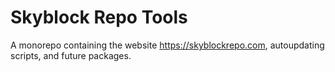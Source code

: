 # Skyblock Repo Tools

A monorepo containing the website https://skyblockrepo.com, autoupdating scripts, and future packages.